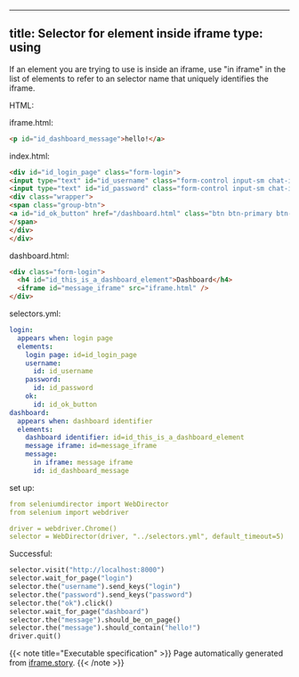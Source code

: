 
---
title: Selector for element inside iframe
type: using
---



If an element you are trying to use is inside an iframe,
use "in iframe" in the list of elements to refer to an selector
name that uniquely identifies the iframe.



HTML:



iframe.html:

```html
<p id="id_dashboard_message">hello!</a>

```


index.html:

```html
<div id="id_login_page" class="form-login">
<input type="text" id="id_username" class="form-control input-sm chat-input" placeholder="username" /></br>
<input type="text" id="id_password" class="form-control input-sm chat-input" placeholder="password" /></br>
<div class="wrapper">
<span class="group-btn">
<a id="id_ok_button" href="/dashboard.html" class="btn btn-primary btn-md">login <i class="fa fa-sign-in"></i></a>
</span>
</div>
</div>

```


dashboard.html:

```html
<div class="form-login">
  <h4 id="id_this_is_a_dashboard_element">Dashboard</h4>
  <iframe id="message_iframe" src="iframe.html" />
</div>

```





selectors.yml:

```yaml
login:
  appears when: login page
  elements:
    login page: id=id_login_page
    username:
      id: id_username
    password:
      id: id_password
    ok:
      id: id_ok_button
dashboard:
  appears when: dashboard identifier
  elements:
    dashboard identifier: id=id_this_is_a_dashboard_element
    message iframe: id=message_iframe
    message:
      in iframe: message iframe
      id: id_dashboard_message

```

set up:

```yaml
from seleniumdirector import WebDirector
from selenium import webdriver

driver = webdriver.Chrome()
selector = WebDirector(driver, "../selectors.yml", default_timeout=5)

```




Successful:




```python
selector.visit("http://localhost:8000")
selector.wait_for_page("login")
selector.the("username").send_keys("login")
selector.the("password").send_keys("password")
selector.the("ok").click()
selector.wait_for_page("dashboard")
selector.the("message").should_be_on_page()
selector.the("message").should_contain("hello!")
driver.quit()

```










{{< note title="Executable specification" >}}
Page automatically generated from <a href="https://github.com/hitchdev/hitchstory/blob/master/hitch/iframe.story">iframe.story</a>.
{{< /note >}}
